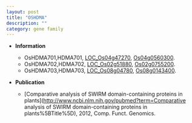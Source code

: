 ```yaml
---
layout: post
title: "OSHDMA"
description: ""
category: gene family
---
```


* **Information**  
    + OsHDMA701,HDMA701, [LOC_Os04g47270](http://rice.uga.edu/cgi-bin/ORF_infopage.cgi?orf=LOC_Os04g47270), [Os04g0560300](https://rapdb.dna.affrc.go.jp/locus/?name=Os04g0560300).
    + OsHDMA702,HDMA702, [LOC_Os02g51880](http://rice.uga.edu/cgi-bin/ORF_infopage.cgi?orf=LOC_Os02g51880), [Os02g0755200](https://rapdb.dna.affrc.go.jp/locus/?name=Os02g0755200).
    + OsHDMA703,HDMA703, [LOC_Os08g04780](http://rice.uga.edu/cgi-bin/ORF_infopage.cgi?orf=LOC_Os08g04780), [Os08g0143400](https://rapdb.dna.affrc.go.jp/locus/?name=Os08g0143400).

* **Publication**  
    + [Comparative analysis of SWIRM domain-containing proteins in plants](http://www.ncbi.nlm.nih.gov/pubmed?term=Comparative analysis of SWIRM domain-containing proteins in plants%5BTitle%5D), 2012, Comp. Funct. Genomics.


